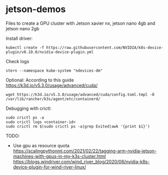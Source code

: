 # jetson-demos
Files to create a GPU cluster with Jetson xavier nx, jetson nano 4gb and jetson nano 2gb

Install driver:
```
kubectl create -f https://raw.githubusercontent.com/NVIDIA/k8s-device-plugin/v0.10.0/nvidia-device-plugin.yml
```

Check logs
```
stern --namespace kube-system "ndevices-dm"
```

Optional:
According to this guide https://k3d.io/v5.3.0/usage/advanced/cuda/
```
wget https://k3d.io/v5.3.0/usage/advanced/cuda/config.toml.tmpl -O /var/lib/rancher/k3s/agent/etc/containerd/
```

Debugging with crictl:
```
sudo crictl ps -a
sudo crictl logs <container-id>
sudo crictl rm $(sudo crictl ps -a|grep Exited|awk '{print $1}')
```

TODO:
- Use gpu as resource quota 
https://scalingpythonml.com/2021/02/22/tagging-arm-nvidia-jetson-machines-with-gpus-in-my-k3s-cluster.html
https://blogs.windriver.com/wind_river_blog/2020/06/nvidia-k8s-device-plugin-for-wind-river-linux/

